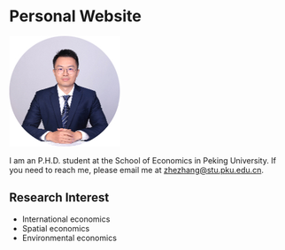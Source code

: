 # Personal Website

![Researcher Portrait](research/photo-github-tiny.jpg "YUAN Ye")

I am an P.H.D. student at the School of Economics in Peking University. If you need to reach me, please email me at [zhezhang@stu.pku.edu.cn](mailto:zhezhang@stu.pku.edu.cn).

## Research Interest
- International economics
- Spatial economics
- Environmental economics

